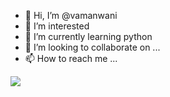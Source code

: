 - 👋 Hi, I’m @vamanwani
- 👀 I’m interested 
- 🌱 I’m currently learning python 
- 💞️ I’m looking to collaborate on ...
- 📫 How to reach me ...

<!---
vamanwani/vamanwani is a ✨ special ✨ repository because its `README.md` (this file) appears on your GitHub profile.
You can click the Preview link to take a look at your changes.
--->

<a href="https://github.com/vamanwani/github-readme-stats"><img align="left" src="https://github-readme-stats.vercel.app/api/top-langs/?username=vamanwani&layout=compact&theme=dark&hide_border=true" /></a>
